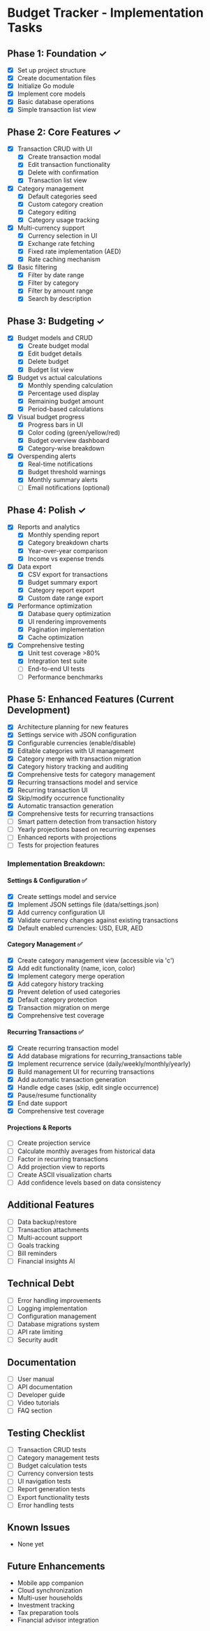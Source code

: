 # Budget Tracker - Implementation Tasks

## Phase 1: Foundation ✓
- [x] Set up project structure
- [x] Create documentation files
- [x] Initialize Go module
- [x] Implement core models
- [x] Basic database operations
- [x] Simple transaction list view

## Phase 2: Core Features ✓
- [x] Transaction CRUD with UI
  - [x] Create transaction modal
  - [x] Edit transaction functionality
  - [x] Delete with confirmation
  - [x] Transaction list view
- [x] Category management
  - [x] Default categories seed
  - [x] Custom category creation
  - [x] Category editing
  - [x] Category usage tracking
- [x] Multi-currency support
  - [x] Currency selection in UI
  - [x] Exchange rate fetching
  - [x] Fixed rate implementation (AED)
  - [x] Rate caching mechanism
- [x] Basic filtering
  - [x] Filter by date range
  - [x] Filter by category
  - [x] Filter by amount range
  - [x] Search by description

## Phase 3: Budgeting ✓
- [x] Budget models and CRUD
  - [x] Create budget modal
  - [x] Edit budget details
  - [x] Delete budget
  - [x] Budget list view
- [x] Budget vs actual calculations
  - [x] Monthly spending calculation
  - [x] Percentage used display
  - [x] Remaining budget amount
  - [x] Period-based calculations
- [x] Visual budget progress
  - [x] Progress bars in UI
  - [x] Color coding (green/yellow/red)
  - [x] Budget overview dashboard
  - [x] Category-wise breakdown
- [x] Overspending alerts
  - [x] Real-time notifications
  - [x] Budget threshold warnings
  - [x] Monthly summary alerts
  - [ ] Email notifications (optional)

## Phase 4: Polish ✓
- [x] Reports and analytics
  - [x] Monthly spending report
  - [x] Category breakdown charts
  - [x] Year-over-year comparison
  - [x] Income vs expense trends
- [x] Data export
  - [x] CSV export for transactions
  - [x] Budget summary export
  - [x] Category report export
  - [x] Custom date range export
- [x] Performance optimization
  - [x] Database query optimization
  - [x] UI rendering improvements
  - [x] Pagination implementation
  - [x] Cache optimization
- [x] Comprehensive testing
  - [x] Unit test coverage >80%
  - [x] Integration test suite
  - [ ] End-to-end UI tests
  - [ ] Performance benchmarks

## Phase 5: Enhanced Features (Current Development)
- [x] Architecture planning for new features
- [x] Settings service with JSON configuration
- [x] Configurable currencies (enable/disable)
- [x] Editable categories with UI management
- [x] Category merge with transaction migration
- [x] Category history tracking and auditing
- [x] Comprehensive tests for category management
- [x] Recurring transactions model and service
- [x] Recurring transaction UI
- [x] Skip/modify occurrence functionality
- [x] Automatic transaction generation
- [x] Comprehensive tests for recurring transactions
- [ ] Smart pattern detection from transaction history
- [ ] Yearly projections based on recurring expenses
- [ ] Enhanced reports with projections
- [ ] Tests for projection features

### Implementation Breakdown:
#### Settings & Configuration ✅
- [x] Create settings model and service
- [x] Implement JSON settings file (data/settings.json)
- [x] Add currency configuration UI
- [x] Validate currency changes against existing transactions
- [x] Default enabled currencies: USD, EUR, AED

#### Category Management ✅
- [x] Create category management view (accessible via 'c')
- [x] Add edit functionality (name, icon, color)
- [x] Implement category merge operation
- [x] Add category history tracking
- [x] Prevent deletion of used categories
- [x] Default category protection
- [x] Transaction migration on merge
- [x] Comprehensive test coverage

#### Recurring Transactions ✅
- [x] Create recurring transaction model
- [x] Add database migrations for recurring_transactions table
- [x] Implement recurrence service (daily/weekly/monthly/yearly)
- [x] Build management UI for recurring transactions
- [x] Add automatic transaction generation
- [x] Handle edge cases (skip, edit single occurrence)
- [x] Pause/resume functionality
- [x] End date support
- [x] Comprehensive test coverage

#### Projections & Reports
- [ ] Create projection service
- [ ] Calculate monthly averages from historical data
- [ ] Factor in recurring transactions
- [ ] Add projection view to reports
- [ ] Create ASCII visualization charts
- [ ] Add confidence levels based on data consistency

## Additional Features
- [ ] Data backup/restore
- [ ] Transaction attachments
- [ ] Multi-account support
- [ ] Goals tracking
- [ ] Bill reminders
- [ ] Financial insights AI

## Technical Debt
- [ ] Error handling improvements
- [ ] Logging implementation
- [ ] Configuration management
- [ ] Database migrations system
- [ ] API rate limiting
- [ ] Security audit

## Documentation
- [ ] User manual
- [ ] API documentation
- [ ] Developer guide
- [ ] Video tutorials
- [ ] FAQ section

## Testing Checklist
- [ ] Transaction CRUD tests
- [ ] Category management tests
- [ ] Budget calculation tests
- [ ] Currency conversion tests
- [ ] UI navigation tests
- [ ] Report generation tests
- [ ] Export functionality tests
- [ ] Error handling tests

## Known Issues
- None yet

## Future Enhancements
- Mobile app companion
- Cloud synchronization
- Multi-user households
- Investment tracking
- Tax preparation tools
- Financial advisor integration